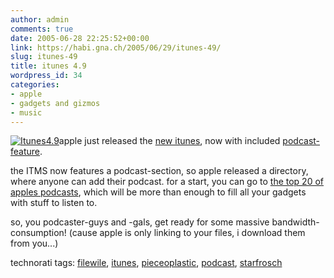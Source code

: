 ```yaml
---
author: admin
comments: true
date: 2005-06-28 22:25:52+00:00
link: https://habi.gna.ch/2005/06/29/itunes-49/
slug: itunes-49
title: itunes 4.9
wordpress_id: 34
categories:
- apple
- gadgets and gizmos
- music
---
```



[![Itunes4.9](https://habi.gna.ch/blog/images/itunes4.9-tm.jpg)](https://habi.gna.ch/blog/images/itunes4.9.jpg)apple just released the [new itunes](http://www.apple.com/itunes/), now with included [podcast-feature](http://www.apple.com/podcasting/).
  
the ITMS now features a podcast-section, so apple released a directory, where anyone can add their podcast. for a start, you can go to [the top 20 of apples podcasts](http://phobos.apple.com/WebObjects/MZStore.woa/wa/viewTopPodcasts), which will be more than enough to fill all your gadgets with stuff to listen to.



so, you podcaster-guys and -gals, get ready for some massive bandwidth-consumption! (cause apple is only linking to your files, i download them from you...)





technorati tags: [filewile](http://technorati.com/tag/filewile), [itunes](http://technorati.com/tag/itunes), [pieceoplastic](http://technorati.com/tag/pieceoplastic), [podcast](http://technorati.com/tag/podcast), [starfrosch](http://technorati.com/tag/starfrosch)
